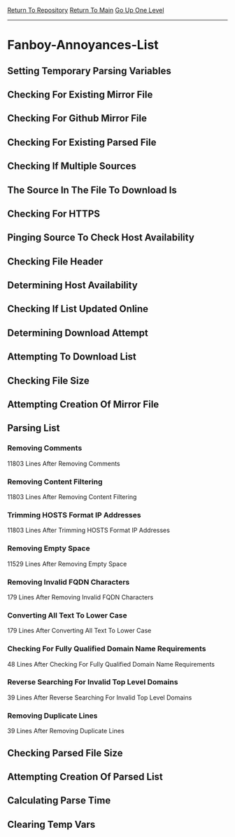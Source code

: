 [Return To Repository](https://github.com/deathbybandaid/piholeparser/)
[Return To Main](https://github.com/deathbybandaid/piholeparser/blob/master/RecentRunLogs/Mainlog.md)
[Go Up One Level](https://github.com/deathbybandaid/piholeparser/blob/master/RecentRunLogs/TopLevelScripts/30-Processing-External-Blacklists.md)
____________________________________
# Fanboy-Annoyances-List
## Setting Temporary Parsing Variables
## Checking For Existing Mirror File
## Checking For Github Mirror File
## Checking For Existing Parsed File
## Checking If Multiple Sources
## The Source In The File To Download Is
## Checking For HTTPS
## Pinging Source To Check Host Availability
## Checking File Header
## Determining Host Availability
## Checking If List Updated Online
## Determining Download Attempt
## Attempting To Download List
## Checking File Size
## Attempting Creation Of Mirror File
## Parsing List
### Removing Comments
11803 Lines After Removing Comments
### Removing Content Filtering
11803 Lines After Removing Content Filtering
### Trimming HOSTS Format IP Addresses
11803 Lines After Trimming HOSTS Format IP Addresses
### Removing Empty Space
11529 Lines After Removing Empty Space
### Removing Invalid FQDN Characters
179 Lines After Removing Invalid FQDN Characters
### Converting All Text To Lower Case
179 Lines After Converting All Text To Lower Case
### Checking For Fully Qualified Domain Name Requirements
48 Lines After Checking For Fully Qualified Domain Name Requirements
### Reverse Searching For Invalid Top Level Domains
39 Lines After Reverse Searching For Invalid Top Level Domains
### Removing Duplicate Lines
39 Lines After Removing Duplicate Lines
## Checking Parsed File Size
## Attempting Creation Of Parsed List
## Calculating Parse Time
## Clearing Temp Vars
